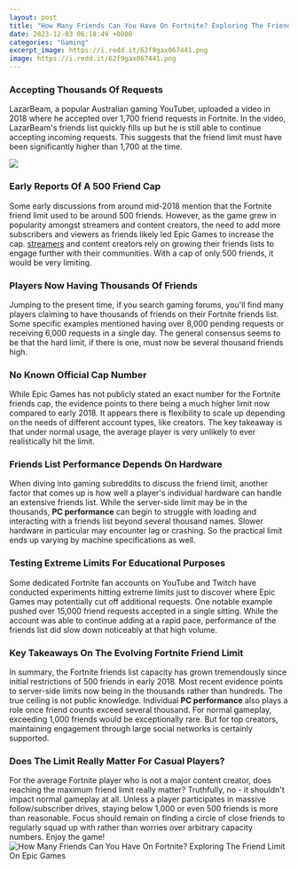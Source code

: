 ```yaml
---
layout: post
title: "How Many Friends Can You Have On Fortnite? Exploring The Friend Limit On Epic Games"
date: 2023-12-03 06:18:49 +0000
categories: "Gaming"
excerpt_image: https://i.redd.it/62f9gax067441.png
image: https://i.redd.it/62f9gax067441.png
---
```


### Accepting Thousands Of Requests
LazarBeam, a popular Australian gaming YouTuber, uploaded a video in 2018 where he accepted over 1,700 friend requests in Fortnite. In the video, LazarBeam's friends list quickly fills up but he is still able to continue accepting incoming requests. This suggests that the friend limit must have been significantly higher than 1,700 at the time. 

![](https://i.ytimg.com/vi/JxGd8jFxvNc/maxresdefault.jpg)
### Early Reports Of A 500 Friend Cap
Some early discussions from around mid-2018 mention that the Fortnite friend limit used to be around 500 friends. However, as the game grew in popularity amongst streamers and content creators, the need to add more subscribers and viewers as friends likely led Epic Games to increase the cap. [streamers](https://store.fi.io.vn/womens-cute-doberman-dog-face-pup-pet-puppy-lover-best-dad-mom-ever-v-neck-t-shirt/men&) and content creators rely on growing their friends lists to engage further with their communities. With a cap of only 500 friends, it would be very limiting.
### Players Now Having Thousands Of Friends 
Jumping to the present time, if you search gaming forums, you'll find many players claiming to have thousands of friends on their Fortnite friends list. Some specific examples mentioned having over 8,000 pending requests or receiving 6,000 requests in a single day. The general consensus seems to be that the hard limit, if there is one, must now be several thousand friends high.
### No Known Official Cap Number
While Epic Games has not publicly stated an exact number for the Fortnite friends cap, the evidence points to there being a much higher limit now compared to early 2018. It appears there is flexibility to scale up depending on the needs of different account types, like creators. The key takeaway is that under normal usage, the average player is very unlikely to ever realistically hit the limit.
### Friends List Performance Depends On Hardware 
When diving into gaming subreddits to discuss the friend limit, another factor that comes up is how well a player's individual hardware can handle an extensive friends list. While the server-side limit may be in the thousands, **PC performance** can begin to struggle with loading and interacting with a friends list beyond several thousand names. Slower hardware in particular may encounter lag or crashing. So the practical limit ends up varying by machine specifications as well.
### Testing Extreme Limits For Educational Purposes
Some dedicated Fortnite fan accounts on YouTube and Twitch have conducted experiments hitting extreme limits just to discover where Epic Games may potentially cut off additional requests. One notable example pushed over 15,000 friend requests accepted in a single sitting. While the account was able to continue adding at a rapid pace, performance of the friends list did slow down noticeably at that high volume. 
### Key Takeaways On The Evolving Fortnite Friend Limit
In summary, the Fortnite friends list capacity has grown tremendously since initial restrictions of 500 friends in early 2018. Most recent evidence points to server-side limits now being in the thousands rather than hundreds. The true ceiling is not public knowledge. Individual **PC performance** also plays a role once friend counts exceed several thousand. For normal gameplay, exceeding 1,000 friends would be exceptionally rare. But for top creators, maintaining engagement through large social networks is certainly supported.
### Does The Limit Really Matter For Casual Players?
For the average Fortnite player who is not a major content creator, does reaching the maximum friend limit really matter? Truthfully, no - it shouldn't impact normal gameplay at all. Unless a player participates in massive follow/subscriber drives, staying below 1,000 or even 500 friends is more than reasonable. Focus should remain on finding a circle of close friends to regularly squad up with rather than worries over arbitrary capacity numbers. Enjoy the game!
![How Many Friends Can You Have On Fortnite? Exploring The Friend Limit On Epic Games](https://i.redd.it/62f9gax067441.png)